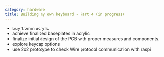 ```yaml
---
category: hardware
title: Building my own keyboard - Part 4 (in progress)
---
```


- buy 1.5mm acrylic
- achieve finalized baseplates in acrylic
- finalize initial design of the PCB with proper measures and components.
- explore keycap options
- use 2x2 prototype to check Wire protocol communication with raspi

